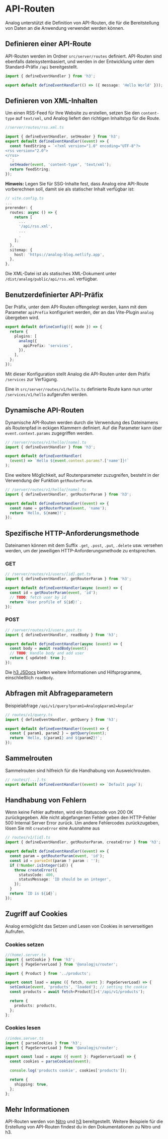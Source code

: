 # API-Routen

Analog unterstützt die Definition von API-Routen, die für die Bereitstellung von Daten an die Anwendung verwendet werden können.

## Definieren einer API-Route

API-Routen werden im Ordner `src/server/routes` definiert. API-Routen sind ebenfalls dateisystembasiert,
und werden in der Entwicklung unter dem Standard-Präfix `/api` bereitgestellt.

```ts
import { defineEventHandler } from 'h3';

export default defineEventHandler(() => ({ message: 'Hello World' }));
```

## Definieren von XML-Inhalten

Um einen RSS-Feed für Ihre Website zu erstellen, setzen Sie den `content-type` auf `text/xml`, und Analog liefert den richtigen Inhaltstyp für die Route.

```ts
//server/routes/rss.xml.ts

import { defineEventHandler, setHeader } from 'h3';
export default defineEventHandler((event) => {
  const feedString = `<?xml version="1.0" encoding="UTF-8"?>
<rss version="2.0">
</rss>
  `;
  setHeader(event, 'content-type', 'text/xml');
  return feedString;
});
```

**Hinweis:** Legen Sie für SSG-Inhalte fest, dass Analog eine API-Route vorberechnen soll, damit sie als statischer Inhalt verfügbar ist:

```ts
// vite.config.ts
...
prerender: {
  routes: async () => {
    return [
      ...
      '/api/rss.xml',
      ...
      .
    ];
  },
  sitemap: {
    host: 'https://analog-blog.netlify.app',
  },
},
```

Die XML-Datei ist als statisches XML-Dokument unter `/dist/analog/public/api/rss.xml` verfügbar.

## Benutzerdefinierter API-Präfix

Der Präfix, unter dem API-Routen offengelegt werden, kann mit dem Parameter `apiPrefix` konfiguriert werden, der an das Vite-Plugin `analog` übergeben wird.

```ts
export default defineConfig(({ mode }) => {
  return {
    plugins: [
      analog({
        apiPrefix: 'services',
      }),
    ],
  };
});
```

Mit dieser Konfiguration stellt Analog die API-Routen unter dem Präfix `/services` zur Verfügung.

Eine in `src/server/routes/v1/hello.ts` definierte Route kann nun unter `/services/v1/hello` aufgerufen werden.

## Dynamische API-Routen

Dynamische API-Routen werden durch die Verwendung des Dateinamens als Routenpfad in eckigen Klammern definiert. Auf die Parameter kann über `event.context.params` zugegriffen werden.

```ts
// /server/routes/v1/hello/[name].ts
import { defineEventHandler } from 'h3';

export default defineEventHandler(
  (event) => `Hello ${event.context.params?.['name']}!`
);
```

Eine weitere Möglichkeit, auf Routenparameter zuzugreifen, besteht in der Verwendung der Funktion `getRouterParam`.

```ts
// /server/routes/v1/hello/[name].ts
import { defineEventHandler, getRouterParam } from 'h3';

export default defineEventHandler((event) => {
  const name = getRouterParam(event, 'name');
  return `Hello, ${name}!`;
});
```

## Spezifische HTTP-Anforderungsmethode

Dateinamen können mit dem Suffix `.get`, `.post`, `.put`, `.delete` usw. versehen werden, um der jeweiligen HTTP-Anforderungsmethode zu entsprechen.

### GET

```ts
// /server/routes/v1/users/[id].get.ts
import { defineEventHandler, getRouterParam } from 'h3';

export default defineEventHandler(async (event) => {
  const id = getRouterParam(event, 'id');
  // TODO: fetch user by id
  return `User profile of ${id}!`;
});
```

### POST

```ts
// /server/routes/v1/users.post.ts
import { defineEventHandler, readBody } from 'h3';

export default defineEventHandler(async (event) => {
  const body = await readBody(event);
  // TODO: Handle body and add user
  return { updated: true };
});
```

Die [h3 JSDocs](https://www.jsdocs.io/package/h3#package-index-functions) bieten weitere Informationen und Hilfsprogramme, einschließlich `readBody`.

## Abfragen mit Abfrageparametern

Beispielabfrage `/api/v1/query?param1=Analog&param2=Angular`

```ts
// routes/v1/query.ts
import { defineEventHandler, getQuery } from 'h3';

export default defineEventHandler((event) => {
  const { param1, param2 } = getQuery(event);
  return `Hello, ${param1} and ${param2}!`;
});
```

## Sammelrouten

Sammelrouten sind hilfreich für die Handhabung von Ausweichrouten.

```ts
// routes/[...].ts
export default defineEventHandler((event) => `Default page`);
```

## Handhabung von Fehlern

Wenn keine Fehler auftreten, wird ein Statuscode von 200 OK zurückgegeben. Alle nicht abgefangenen Fehler geben den HTTP-Fehler 500 Internal Server Error zurück.
Um andere Fehlercodes zurückzugeben, lösen Sie mit `createError` eine Ausnahme aus

```ts
// routes/v1/[id].ts
import { defineEventHandler, getRouterParam, createError } from 'h3';

export default defineEventHandler((event) => {
  const param = getRouterParam(event, 'id');
  const id = parseInt(param ? param : '');
  if (!Number.isInteger(id)) {
    throw createError({
      statusCode: 400,
      statusMessage: 'ID should be an integer',
    });
  }
  return `ID is ${id}`;
});
```

## Zugriff auf Cookies

Analog ermöglicht das Setzen und Lesen von Cookies in serverseitigen Aufrufen.

### Cookies setzen

```ts
//(home).server.ts
import { setCookie } from 'h3';
import { PageServerLoad } from '@analogjs/router';

import { Product } from '../products';

export const load = async ({ fetch, event }: PageServerLoad) => {
  setCookie(event, 'products', 'loaded'); // setting the cookie
  const products = await fetch<Product[]>('/api/v1/products');

  return {
    products: products,
  };
};
```

### Cookies lesen

```ts
//index.server.ts
import { parseCookies } from 'h3';
import { PageServerLoad } from '@analogjs/router';

export const load = async ({ event }: PageServerLoad) => {
  const cookies = parseCookies(event);

  console.log('products cookie', cookies['products']);

  return {
    shipping: true,
  };
};
```

## Mehr Informationen

API-Routen werden von [Nitro](https://nitro.unjs.io/guide/routing) und [h3](https://h3.unjs.io/) bereitgestellt. Weitere Beispiele für die Erstellung von API-Routen findest du in den Dokumentationen zu Nitro und h3.
